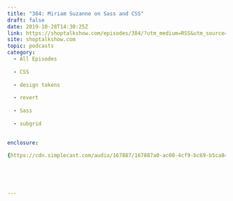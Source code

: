 ```yaml
---
title: "384: Miriam Suzanne on Sass and CSS"
draft: false
date: 2019-10-28T14:30:25Z
link: https://shoptalkshow.com/episodes/384/?utm_medium=RSS&utm_source=hune
site: shoptalkshow.com
topic: podcasts
category:
  - All Episodes
  
  - CSS
  
  - design tokens
  
  - revert
  
  - Sass
  
  - subgrid
  
  
enclosure:

{https://cdn.simplecast.com/audio/167887/167887a0-ac00-4cf9-bc69-b5ca845997db/7f8ede83-f450-417c-9a00-2590ab39d636/shoptalkshow-384_tc.mp3 44344878 audio/mpeg} 


 
  

---
```

